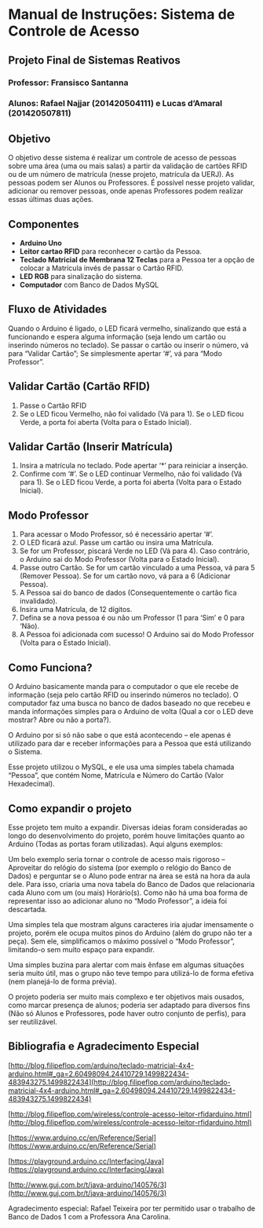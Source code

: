 # Manual de Instruções: Sistema de Controle de Acesso
## Projeto Final de Sistemas Reativos
### Professor: Fransisco Santanna
### Alunos: Rafael Najjar (201420504111) e Lucas d’Amaral (201420507811)

## Objetivo
O objetivo desse sistema é realizar um controle de acesso de
pessoas sobre uma área (uma ou mais salas) a partir da validação de
cartões RFID ou de um número de matrícula (nesse projeto, matrícula da
UERJ). As pessoas podem ser Alunos ou Professores. É possível nesse
projeto validar, adicionar ou remover pessoas, onde apenas Professores
podem realizar essas últimas duas ações.

## Componentes
- **Arduino Uno**
- **Leitor cartao RFID** para reconhecer o cartão da Pessoa.
- **Teclado Matricial de Membrana 12 Teclas** para a Pessoa ter a opção de colocar a Matrícula invés de passar o Cartão RFID.
- **LED RGB** para sinalização do sistema.
- **Computador** com Banco de Dados MySQL

## Fluxo de Atividades
Quando o Arduino é ligado, o LED ficará vermelho, sinalizando que
está a funcionando e espera alguma informação (seja lendo um cartão ou
inserindo números no teclado).
Se passar o cartão ou inserir o número, vá para “Validar Cartão”; Se
simplesmente apertar ‘#’, vá para “Modo Professor”.

## Validar Cartão (Cartão RFID)
1. Passe o Cartão RFID
2. Se o LED ficou Vermelho, não foi validado (Vá para 1). Se o LED ficou
Verde, a porta foi aberta (Volta para o Estado Inicial).
## Validar Cartão (Inserir Matrícula)
1. Insira a matrícula no teclado. Pode apertar ‘*’ para reiniciar a
inserção.
2. Confirme com ‘#’. Se o LED continuar Vermelho, não foi validado
(Vá para 1). Se o LED ficou Verde, a porta foi aberta (Volta para o
Estado Inicial).
## Modo Professor
1. Para acessar o Modo Professor, só é necessário apertar ‘#’.
2. O LED ficará azul. Passe um cartão ou insira uma Matrícula.
3. Se for um Professor, piscará Verde no LED (Vá para 4). Caso
contrário, o Arduino sai do Modo Professor (Volta para o Estado
Inicial).
4. Passe outro Cartão. Se for um cartão vinculado a uma Pessoa, vá
para 5 (Remover Pessoa). Se for um cartão novo, vá para a 6
(Adicionar Pessoa).
5. A Pessoa sai do banco de dados (Consequentemente o cartão fica
invalidado).
6. Insira uma Matrícula, de 12 dígitos.
7. Defina se a nova pessoa é ou não um Professor (1 para ‘Sim’ e 0
para ‘Não).
8. A Pessoa foi adicionada com sucesso! O Arduino sai do Modo
Professor (Volta para o Estado Inicial).

## Como Funciona?
O Arduino basicamente manda para o computador o que ele recebe
de informação (seja pelo cartão RFID ou inserindo números no teclado). O
computador faz uma busca no banco de dados baseado no que recebeu e
manda informações simples para o Arduino de volta (Qual a cor o LED
deve mostrar? Abre ou não a porta?).

O Arduino por si só não sabe o que está acontecendo – ele apenas é
utilizado para dar e receber informações para a Pessoa que está utilizando
o Sistema.

Esse projeto utilizou o MySQL, e ele usa uma simples tabela
chamada “Pessoa”, que contém Nome, Matrícula e Número do Cartão
(Valor Hexadecimal).

## Como expandir o projeto
Esse projeto tem muito a expandir. Diversas ideias foram
consideradas ao longo do desenvolvimento do projeto, porém houve
limitações quanto ao Arduino (Todas as portas foram utilizadas). Aqui
alguns exemplos:

Um belo exemplo seria tornar o controle de acesso mais rigoroso –
Aproveitar do relógio do sistema (por exemplo o relógio do Banco de
Dados) e perguntar se o Aluno pode entrar na área se está na hora da aula
dele. Para isso, criaria uma nova tabela do Banco de Dados que
relacionaria cada Aluno com um (ou mais) Horário(s). Como não há uma
boa forma de representar isso ao adicionar aluno no “Modo Professor”, a
ideia foi descartada.

Uma simples tela que mostram alguns caracteres iria ajudar
imensamente o projeto, porém ele ocupa muitos pinos do Arduino (além
do grupo não ter a peça). Sem ele, simplificamos o máximo possível o
“Modo Professor”, limitando-o sem muito espaço para expandir.

Uma simples buzina para alertar com mais ênfase em algumas
situações seria muito útil, mas o grupo não teve tempo para utilizá-lo de
forma efetiva (nem planejá-lo de forma prévia).

O projeto poderia ser muito mais complexo e ter objetivos mais
ousados, como marcar presença de alunos; poderia ser adaptado para
diversos fins (Não só Alunos e Professores, pode haver outro conjunto de
perfis), para ser reutilizável.

## Bibliografia e Agradecimento Especial
[http://blog.filipeflop.com/arduino/teclado-matricial-4x4-arduino.html#_ga=2.60498094.24410729.1499822434-483943275.1499822434](http://blog.filipeflop.com/arduino/teclado-matricial-4x4-arduino.html#_ga=2.60498094.24410729.1499822434-483943275.1499822434)

[http://blog.filipeflop.com/wireless/controle-acesso-leitor-rfidarduino.html](http://blog.filipeflop.com/wireless/controle-acesso-leitor-rfidarduino.html)

[https://www.arduino.cc/en/Reference/Serial](https://www.arduino.cc/en/Reference/Serial)

[https://playground.arduino.cc/Interfacing/Java](https://playground.arduino.cc/Interfacing/Java)

[http://www.guj.com.br/t/java-arduino/140576/3](http://www.guj.com.br/t/java-arduino/140576/3)

Agradecimento especial: Rafael Teixeira por ter permitido usar o trabalho
de Banco de Dados 1 com a Professora Ana Carolina.
